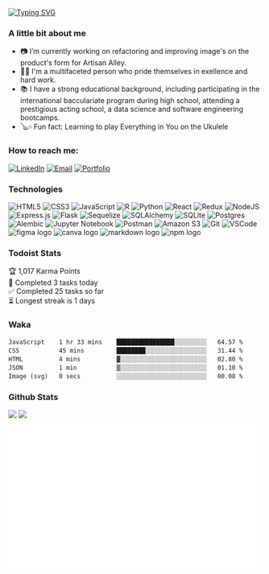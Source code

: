 [![Typing SVG](https://readme-typing-svg.demolab.com?font=Caveat&size=30&duration=3000&color=F7B2A0&center=true&vCenter=true&multiline=true&repeat=false&width=900&height=100&lines=%F0%9F%8C%B9+Heyo%2C+I'm+Rose+%F0%9F%8C%B9;A+Full-Stack+Software+Engineer)](https://git.io/typing-svg)

### A little bit about me
- 📷  I’m currently working on refactoring and improving image's on the product's form for Artisan Alley.
- 💪🏻  I'm a multifaceted person who pride themselves in exellence and hard work.
- 📚  I have a strong educational background, including participating in the international bacculariate program during high school, attending a prestigious acting school, a data science and software engineering bootcamps.
- 🪕🎶  Fun fact: Learning to play Everything in You on the Ukulele

### How to reach me: 
[![LinkedIn](https://img.shields.io/badge/LinkedIn-0077B5?style=for-the-badge&logo=linkedin&logoColor=white)](https://www.linkedin.com/in/rose-montoya/) 
[![Email](https://img.shields.io/badge/Gmail-D14836?style=for-the-badge&logo=gmail&logoColor=white)](mailto:RoseMontoyaSoftwareEngineer@gmail.com)
[![Portfolio](https://img.shields.io/badge/Portfolio-%23433878?style=for-the-badge)](https://rose-montoya.netlify.app/)
  
### Technologies
 ![HTML5](https://img.shields.io/badge/html5-%23E34F26.svg?style=for-the-badge&logo=html5&logoColor=white)
 ![CSS3](https://img.shields.io/badge/css3-%231572B6.svg?style=for-the-badge&logo=css3&logoColor=white)
 ![JavaScript](https://img.shields.io/badge/javascript-%23323330.svg?style=for-the-badge&logo=javascript&logoColor=%23F7DF1E)
 ![R](https://img.shields.io/badge/r-%23276DC3.svg?style=for-the-badge&logo=r&logoColor=white)
 ![Python](https://img.shields.io/badge/python-3670A0?style=for-the-badge&logo=python&logoColor=ffdd54)
 ![React](https://img.shields.io/badge/react-%2320232a.svg?style=for-the-badge&logo=react&logoColor=%2361DAFB)
 ![Redux](https://img.shields.io/badge/redux-%23593d88.svg?style=for-the-badge&logo=redux&logoColor=white)
 ![NodeJS](https://img.shields.io/badge/node.js-6DA55F?style=for-the-badge&logo=node.js&logoColor=white)
 ![Express.js](https://img.shields.io/badge/express.js-%23404d59.svg?style=for-the-badge&logo=express&logoColor=%2361DAFB)
 ![Flask](https://img.shields.io/badge/flask-%23000.svg?style=for-the-badge&logo=flask&logoColor=white)
 ![Sequelize](https://img.shields.io/badge/Sequelize-52B0E7?style=for-the-badge&logo=Sequelize&logoColor=white)
 ![SQLAlchemy](https://img.shields.io/badge/SQLAlchemy-red?style=for-the-badge&logo=SQLAlchemy&logoColor=white)
 ![SQLite](https://img.shields.io/badge/sqlite-%2307405e.svg?style=for-the-badge&logo=sqlite&logoColor=white)
 ![Postgres](https://img.shields.io/badge/postgres-%23316192.svg?style=for-the-badge&logo=postgresql&logoColor=white)
 ![Alembic](https://img.shields.io/badge/Alembic-%23F79A32.svg?style=for-the-badge&logo=alembic&logoColor=white)
 ![Jupyter Notebook](https://img.shields.io/badge/jupyter-%23FA0F00.svg?style=for-the-badge&logo=jupyter&logoColor=white)
 ![Postman](https://img.shields.io/badge/Postman-FF6C37?style=for-the-badge&logo=postman&logoColor=white)
 ![Amazon S3](https://img.shields.io/badge/Amazon_S3-569A31?style=for-the-badge&logo=amazon-s3&logoColor=white)
 ![Git](https://img.shields.io/badge/git-%23F05033.svg?style=for-the-badge&logo=git&logoColor=white)
 ![VSCode](https://img.shields.io/badge/VSCode-%23007ACC.svg?style=for-the-badge&logo=visual-studio-code&logoColor=white)
 <img src="https://img.shields.io/badge/Figma-F24E1E?logo=figma&logoColor=white&style=for-the-badge" height="28" alt="figma logo"  />
 <img src="https://img.shields.io/badge/Canva-00C4CC?logo=canva&logoColor=black&style=for-the-badge" height="28" alt="canva logo"  />
 <img src="https://img.shields.io/badge/Markdown-000000?logo=markdown&logoColor=white&style=for-the-badge" height="28" alt="markdown logo"  />
 <img src="https://img.shields.io/badge/npm-CB3837?logo=npm&logoColor=white&style=for-the-badge" height="28" alt="npm logo"  />

### Todoist Stats
<!-- TODO-IST:START -->
🏆  1,017 Karma Points           
🌸  Completed 3 tasks today           
✅  Completed 25 tasks so far           
⏳  Longest streak is 1 days
<!-- TODO-IST:END -->

### Waka

<!--START_SECTION:waka-->

```txt
JavaScript    1 hr 33 mins    ████████████████░░░░░░░░░   64.57 %
CSS           45 mins         ████████░░░░░░░░░░░░░░░░░   31.44 %
HTML          4 mins          ▓░░░░░░░░░░░░░░░░░░░░░░░░   02.80 %
JSON          1 min           ▒░░░░░░░░░░░░░░░░░░░░░░░░   01.10 %
Image (svg)   0 secs          ░░░░░░░░░░░░░░░░░░░░░░░░░   00.08 %
```

<!--END_SECTION:waka-->

### Github Stats

![](http://github-profile-summary-cards.vercel.app/api/cards/profile-details?username=RoseMontoya&theme=transparent)
![](http://github-profile-summary-cards.vercel.app/api/cards/stats?username=RoseMontoya&theme=transparent)
![Language Stats](https://github.com/RoseMontoya/github-stats-transparent/blob/output/generated/languages.svg)
 
<!--
![Overview Stats](https://github.com/RoseMontoya/github-stats-transparent/blob/output/generated/overview.svg)
[![Rose's GitHub stats](https://github-stats-gold-sigma.vercel.app/api?username=RoseMontoya&hide=stars)](https://github.com/anuraghazra/github-readme-stats)
![](http://github-profile-summary-cards.vercel.app/api/cards/productive-time?username=RoseMontoya&theme=transparent&utcOffset=8)
![](http://github-profile-summary-cards.vercel.app/api/cards/repos-per-language?username=RoseMontoya&theme=transparent)
![](http://github-profile-summary-cards.vercel.app/api/cards/most-commit-language?username=RoseMontoya&theme=transparent)
**RoseMontoya/RoseMontoya** is a ✨ _special_ ✨ repository because its `README.md` (this file) appears on your GitHub profile.
- I'm currently learning software engineering at App Academy.
- I chose to become a software engineering, because it brings all of my wants together: logical problem solving, creating and building, being able to share that creation and have user interaction. 
- 🌱 I’m currently learning AWS

Here are some ideas to get you started:

-->
